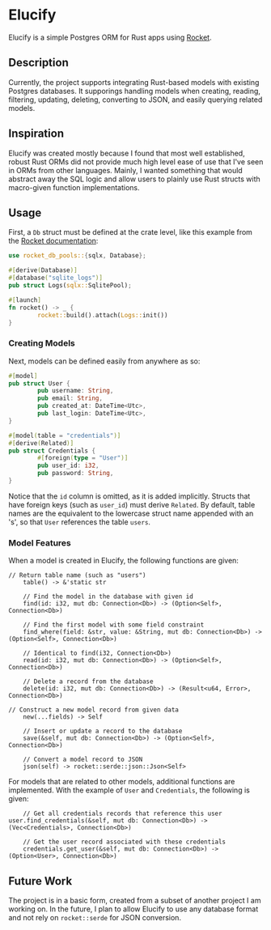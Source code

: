 # Elucify

Elucify is a simple Postgres ORM for Rust apps using [Rocket](https://github.com/SergioBenitez/Rocket).

## Description

Currently, the project supports integrating Rust-based models with existing Postgres databases. It supporings handling models when creating, reading, filtering, updating, deleting, converting to JSON, and easily querying related models.

## Inspiration

Elucify was created mostly because I found that most well established, robust Rust ORMs did not provide much high level ease of use that I've seen in ORMs from other languages. Mainly, I wanted something that would abstract away the SQL logic and allow users to plainly use Rust structs with macro-given function implementations.

## Usage

First, a `Db` struct must be defined at the crate level, like this example from the [Rocket documentation](https://api.rocket.rs/v0.5-rc/rocket_db_pools/index.html):

```rust
use rocket_db_pools::{sqlx, Database};

#[derive(Database)]
#[database("sqlite_logs")]
pub struct Logs(sqlx::SqlitePool);

#[launch]
fn rocket() -> _ {
		rocket::build().attach(Logs::init())
}
```

### Creating Models

Next, models can be defined easily from anywhere as so:

```rust
#[model]
pub struct User {
		pub username: String,
		pub email: String,
		pub created_at: DateTime<Utc>,
		pub last_login: DateTime<Utc>,
}

#[model(table = "credentials")]
#[derive(Related)]
pub struct Credentials {
		#[foreign(type = "User")]
		pub user_id: i32,
		pub password: String,
}
```

Notice that the `id` column is omitted, as it is added implicitly. Structs that have foreign keys (such as `user_id`) must derive `Related`. By default, table names are the equivalent to the lowercase struct name appended with an 's', so that `User` references the table `users`.

### Model Features

When a model is created in Elucify, the following functions are given:

    // Return table name (such as "users")
		table() -> &'static str

		// Find the model in the database with given id
		find(id: i32, mut db: Connection<Db>) -> (Option<Self>, Connection<Db>)

		// Find the first model with some field constraint
		find_where(field: &str, value: &String, mut db: Connection<Db>) -> (Option<Self>, Connection<Db>)

		// Identical to find(i32, Connection<Db>)
		read(id: i32, mut db: Connection<Db>) -> (Option<Self>, Connection<Db>)

		// Delete a record from the database
		delete(id: i32, mut db: Connection<Db>) -> (Result<u64, Error>, Connection<Db>)

    // Construct a new model record from given data
		new(...fields) -> Self

		// Insert or update a record to the database
		save(&self, mut db: Connection<Db>) -> (Option<Self>, Connection<Db>)

		// Convert a model record to JSON
		json(self) -> rocket::serde::json::Json<Self>

For models that are related to other models, additional functions are implemented. With the example of `User` and `Credentials`, the following is given:

		// Get all credentials records that reference this user
    user.find_credentials(&self, mut db: Connection<Db>) -> (Vec<Credentials>, Connection<Db>)

		// Get the user record associated with these credentials
		credentials.get_user(&self, mut db: Connection<Db>) -> (Option<User>, Connection<Db>)

## Future Work

The project is in a basic form, created from a subset of another project I am working on. In the future, I plan to allow Elucify to use any database format and not rely on `rocket::serde` for JSON conversion.
